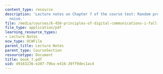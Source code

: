 ```yaml
---
content_type: resource
description: 'Lecture notes on Chapter 7 of the course text: Random processes and
  noise.'
file: /media/courses/6-450-principles-of-digital-communications-i-fall-2006/49163236e20779bae41639ff9dec1ac4_book_7.pdf
file_type: application/pdf
learning_resource_types:
- Lecture Notes
ocw_type: OCWFile
parent_title: Lecture Notes
parent_type: CourseSection
resourcetype: Document
title: book_7.pdf
uid: 49163236-e207-79ba-e416-39ff9dec1ac4
---
```

